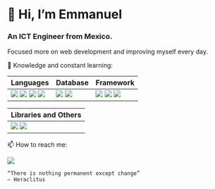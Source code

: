 <h1>👋 Hi, I’m Emmanuel</h1><h3>An ICT Engineer from Mexico.</h3>

Focused more on web development and improving myself every day. 

🌱 Knowledge and constant learning:

| Languages | Database | Framework |
|--|--|--|
|<img src="https://img.shields.io/badge/HTML5-E34F26?style=for-the-badge&logo=html5&logoColor=white"/> <img src="https://img.shields.io/badge/CSS3-1572B6?style=for-the-badge&logo=css3&logoColor=white"/> <img src="https://img.shields.io/badge/JavaScript-323330?style=for-the-badge&logo=javascript&logoColor=F7DF1E"/> <img src="https://img.shields.io/badge/TypeScript-007ACC?style=for-the-badge&logo=typescript&logoColor=white"/>|<img src="https://img.shields.io/badge/MySQL-005C84?style=for-the-badge&logo=mysql&logoColor=white"/> <img src="https://img.shields.io/badge/MongoDB-4EA94B?style=for-the-badge&logo=mongodb&logoColor=white"/>|<img src="https://img.shields.io/badge/React-20232A?style=for-the-badge&logo=react&logoColor=61DAFB"/> <img src="https://img.shields.io/badge/Node.js-339933?style=for-the-badge&logo=nodedotjs&logoColor=white"/> <img src="https://img.shields.io/badge/Angular-DD0031?style=for-the-badge&logo=angular&logoColor=white"/>|

| Libraries and Others |
|--|
|<img src="https://img.shields.io/badge/Bootstrap-563D7C?style=for-the-badge&logo=bootstrap&logoColor=white"/> <img src="https://img.shields.io/badge/Angular Material-DD0031?style=for-the-badge&logo=angular&logoColor=white"/>|

📫 How to reach me:

<a href="https://www.linkedin.com/in/emmanuel-vargas-vilchis/" target="blank"><img src="https://img.shields.io/badge/LinkedIn-0077B5?style=for-the-badge&logo=linkedin&logoColor=white"/></a>

    “There is nothing permanent except change”  
    ― Heraclitus
